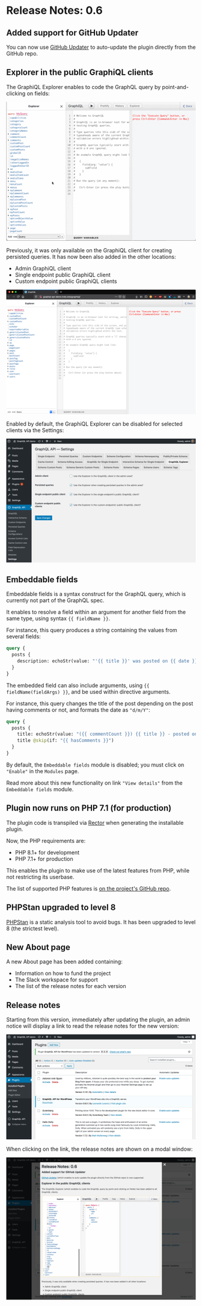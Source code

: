 # Release Notes: 0.6

## Added support for GitHub Updater

You can now use [GitHub Updater](https://github.com/afragen/github-updater/) to auto-update the plugin directly from the GitHub repo.

## Explorer in the public GraphiQL clients

The GraphiQL Explorer enables to code the GraphQL query by point-and-clicking on fields:

![Writing and executing a persisted query](../../images/graphiql-explorer.gif)

Previously, it was only available on the GraphiQL client for creating persisted queries. It has now been also added in the other locations:

- Admin GraphiQL client
- Single endpoint public GraphiQL client
- Custom endpoint public GraphiQL clients

![Public client with GraphiQL Explorer](../../images/releases/v06/public-client-with-graphiql-explorer.png)

Enabled by default, the GraphiQL Explorer can be disabled for selected clients via the Settings:

![Public client with GraphiQL Explorer](../../images/legacy/v06/settings-graphiql-explorer.png)

## Embeddable fields

Embeddable fields is a syntax construct for the GraphQL query, which is currently not part of the GraphQL spec.

It enables to resolve a field within an argument for another field from the same type, using syntax `{{ fieldName }}`.

For instance, this query produces a string containing the values from several fields:

```graphql
query {
  posts {
    description: echoStr(value: "'{{ title }}' was posted on {{ date }}")
  }
}
```

The embedded field can also include arguments, using `{{ fieldName(fieldArgs) }}`, and be used within directive arguments.

For instance, this query changes the title of the post depending on the post having comments or not, and formats the date as `"d/m/Y"`:

```graphql
query {
  posts {
    title: echoStr(value: "({{ commentCount }}) {{ title }} - posted on {{ date(format: \"d/m/Y\") }}") @include(if: "{{ hasComments }}")
    title @skip(if: "{{ hasComments }}")
  }
}
```

By default, the `Embeddable fields` module is disabled; you must click on `"Enable"` in the `Modules` page.

Read more about this new functionality on link `"View details"` from the `Embeddable fields` module.

## Plugin now runs on PHP 7.1 (for production)

The plugin code is transpiled via [Rector](https://github.com/rectorphp/rector/) when generating the installable plugin.

Now, the PHP requirements are:

- PHP 8.1+ for development
- PHP 7.1+ for production

This enables the plugin to make use of the latest features from PHP, while not restricting its userbase.

The list of supported PHP features is [on the project's GitHub repo](https://github.com/GraphQLAPI/graphql-api-for-wp#supported-php-features).

## PHPStan upgraded to level 8

[PHPStan](https://phpstan.org/) is a static analysis tool to avoid bugs. It has been upgraded to level 8 (the strictest level).

## New About page

A new About page has been added containing:

- Information on how to fund the project
- The Slack workspace for support
- The list of the release notes for each version

## Release notes

Starting from this version, immediately after updating the plugin, an admin notice will display a link to read the release notes for the new version:

![Offering to read the release notes via an admin notice](../../images/releases/v06/admin-notice-release-notes.png)

When clicking on the link, the release notes are shown on a modal window:

![Release notes in a modal window](../../images/releases/v06/release-notes-in-modal.png)
